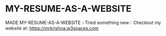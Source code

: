 # MY-RESUME-AS-A-WEBSITE
MADE MY-RESUME-AS-A-WEBSITE
💡Tried something new💡
Checkout my website at: https://mrkrishna.w3spaces.com
